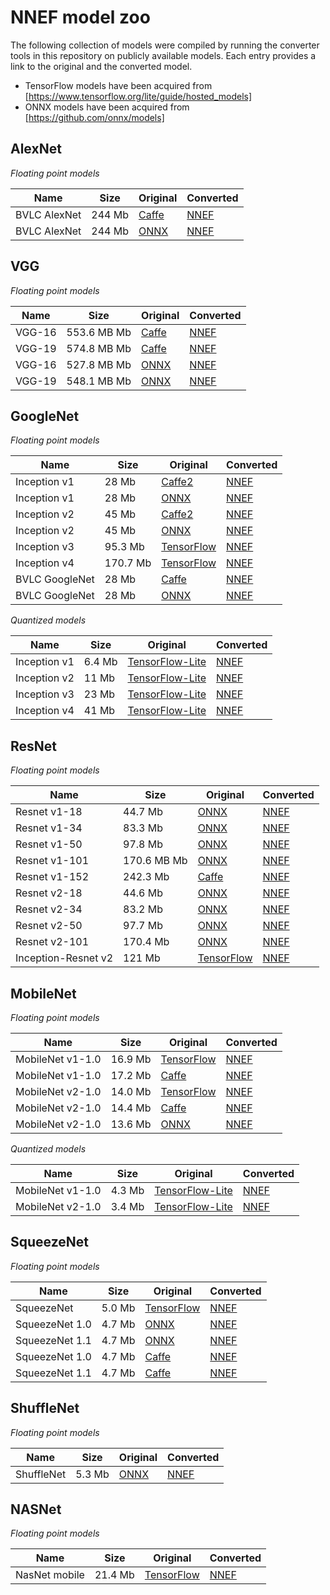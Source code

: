 NNEF model zoo
==============

The following collection of models were compiled by running the converter tools in this repository on publicly available models. Each entry provides a link to the original and the converted model.

* TensorFlow models have been acquired from [https://www.tensorflow.org/lite/guide/hosted_models]
* ONNX models have been acquired from [https://github.com/onnx/models]


AlexNet
-------

_Floating point models_

Name | Size | Original | Converted
--- | --- | --- | ---
BVLC AlexNet | 244 Mb | [Caffe](https://github.com/BVLC/caffe/tree/master/models/bvlc_alexnet) | [NNEF](https://sfo2.digitaloceanspaces.com/nnef-public/bvlc_alexnet.caffemodel.nnef.tgz)
BVLC AlexNet | 244 Mb | [ONNX](https://s3.amazonaws.com/download.onnx/models/opset_9/bvlc_alexnet.tar.gz) | [NNEF](https://sfo2.digitaloceanspaces.com/nnef-public/bvlc_alexnet.onnx.nnef.tgz)


VGG
---

_Floating point models_

Name | Size | Original | Converted
--- | --- | --- | ---
VGG-16 | 553.6 MB Mb | [Caffe](https://gist.github.com/ksimonyan/211839e770f7b538e2d8) | [NNEF](https://sfo2.digitaloceanspaces.com/nnef-public/vgg16.caffemodel.nnef.tgz)
VGG-19 | 574.8 MB Mb | [Caffe](https://gist.github.com/ksimonyan/3785162f95cd2d5fee77) | [NNEF](https://sfo2.digitaloceanspaces.com/nnef-public/vgg19.caffemodel.nnef.tgz)
VGG-16 | 527.8 MB Mb | [ONNX](https://s3.amazonaws.com/onnx-model-zoo/vgg/vgg16/vgg16.onnx) | [NNEF](https://sfo2.digitaloceanspaces.com/nnef-public/vgg16.onnx.nnef.tgz)
VGG-19 | 548.1 MB Mb | [ONNX](https://s3.amazonaws.com/onnx-model-zoo/vgg/vgg19/vgg19.onnx) | [NNEF](https://sfo2.digitaloceanspaces.com/nnef-public/vgg19.onnx.nnef.tgz)


GoogleNet
---------

_Floating point models_

Name | Size | Original | Converted
--- | --- | --- | ---
Inception v1 | 28 Mb | [Caffe2](https://github.com/caffe2/models/tree/master/inception_v1) | [NNEF](https://sfo2.digitaloceanspaces.com/nnef-public/inception_v1.caffe2.nnef.tgz)
Inception v1 | 28 Mb | [ONNX](https://s3.amazonaws.com/download.onnx/models/opset_9/inception_v1.tar.gz) | [NNEF](https://sfo2.digitaloceanspaces.com/nnef-public/inception_v1.onnx.nnef.tgz)
Inception v2 | 45 Mb | [Caffe2](https://github.com/caffe2/models/tree/master/inception_v2) | [NNEF](https://sfo2.digitaloceanspaces.com/nnef-public/inception_v2.caffe2.nnef.tgz)
Inception v2 | 45 Mb | [ONNX](https://s3.amazonaws.com/download.onnx/models/opset_9/inception_v2.tar.gz) | [NNEF](https://sfo2.digitaloceanspaces.com/nnef-public/inception_v2.onnx.nnef.tgz)
Inception v3 | 95.3 Mb | [TensorFlow](https://storage.googleapis.com/download.tensorflow.org/models/tflite/model_zoo/upload_20180427/inception_v3_2018_04_27.tgz) | [NNEF](https://sfo2.digitaloceanspaces.com/nnef-public/inception_v3.tfpb.nnef.tgz)
Inception v4 | 170.7 Mb | [TensorFlow](https://storage.googleapis.com/download.tensorflow.org/models/tflite/model_zoo/upload_20180427/inception_v4_2018_04_27.tgz) | [NNEF](https://sfo2.digitaloceanspaces.com/nnef-public/inception_v4.tfpb.nnef.tgz)
BVLC GoogleNet | 28 Mb | [Caffe](https://github.com/BVLC/caffe/tree/master/models/bvlc_googlenet) | [NNEF](https://sfo2.digitaloceanspaces.com/nnef-public/bvlc_googlenet.caffemodel.nnef.tgz)
BVLC GoogleNet | 28 Mb | [ONNX](https://s3.amazonaws.com/download.onnx/models/opset_9/bvlc_googlenet.tar.gz) | [NNEF](https://sfo2.digitaloceanspaces.com/nnef-public/bvlc_googlenet.onnx.nnef.tgz)


_Quantized models_

Name | Size | Original | Converted
--- | --- | --- | ---
Inception v1 | 6.4 Mb | [TensorFlow-Lite](http://download.tensorflow.org/models/inception_v1_224_quant_20181026.tgz) | [NNEF](https://sfo2.digitaloceanspaces.com/nnef-public/inception_v1_quant.tflite.nnef.tgz)
Inception v2 | 11 Mb | [TensorFlow-Lite](http://download.tensorflow.org/models/inception_v2_224_quant_20181026.tgz) | [NNEF](https://sfo2.digitaloceanspaces.com/nnef-public/inception_v2_quant.tflite.nnef.tgz)
Inception v3 | 23 Mb | [TensorFlow-Lite](http://download.tensorflow.org/models/tflite_11_05_08/inception_v3_quant.tgz) | [NNEF](https://sfo2.digitaloceanspaces.com/nnef-public/inception_v3_quant.tflite.nnef.tgz)
Inception v4 | 41 Mb | [TensorFlow-Lite](http://download.tensorflow.org/models/inception_v4_299_quant_20181026.tgz) | [NNEF](https://sfo2.digitaloceanspaces.com/nnef-public/inception_v4_quant.tflite.nnef.tgz)


ResNet
------

_Floating point models_

Name | Size | Original | Converted
--- | --- | --- | ---
Resnet v1-18 | 44.7 Mb | [ONNX](https://s3.amazonaws.com/onnx-model-zoo/resnet/resnet18v1/resnet18v1.onnx) | [NNEF](https://sfo2.digitaloceanspaces.com/nnef-public/resnet_v1_18.onnx.nnef.tgz)
Resnet v1-34 | 83.3 Mb | [ONNX](https://s3.amazonaws.com/onnx-model-zoo/resnet/resnet34v1/resnet34v1.onnx) | [NNEF](https://sfo2.digitaloceanspaces.com/nnef-public/resnet_v1_34.onnx.nnef.tgz)
Resnet v1-50 | 97.8 Mb | [ONNX](https://s3.amazonaws.com/onnx-model-zoo/resnet/resnet50v1/resnet50v1.onnx) | [NNEF](https://sfo2.digitaloceanspaces.com/nnef-public/resnet_v1_50.onnx.nnef.tgz)
Resnet v1-101 | 170.6 MB Mb | [ONNX](https://s3.amazonaws.com/onnx-model-zoo/resnet/resnet101v1/resnet101v1.onnx) | [NNEF](https://sfo2.digitaloceanspaces.com/nnef-public/resnet_v1_101.onnx.nnef.tgz)
Resnet v1-152 | 242.3 Mb | [Caffe](https://github.com/KaimingHe/deep-residual-networks) | [NNEF](https://sfo2.digitaloceanspaces.com/nnef-public/resnet_v1_152.caffemodel.nnef.tgz)
Resnet v2-18 | 44.6 Mb | [ONNX](https://s3.amazonaws.com/onnx-model-zoo/resnet/resnet18v2/resnet18v2.onnx) | [NNEF](https://sfo2.digitaloceanspaces.com/nnef-public/resnet_v2_18.onnx.nnef.tgz)
Resnet v2-34 | 83.2 Mb | [ONNX](https://s3.amazonaws.com/onnx-model-zoo/resnet/resnet34v2/resnet34v2.onnx) | [NNEF](https://sfo2.digitaloceanspaces.com/nnef-public/resnet_v2_34.onnx.nnef.tgz)
Resnet v2-50 | 97.7 Mb | [ONNX](https://s3.amazonaws.com/onnx-model-zoo/resnet/resnet50v2/resnet50v2.onnx) | [NNEF](https://sfo2.digitaloceanspaces.com/nnef-public/resnet_v2_50.onnx.nnef.tgz)
Resnet v2-101 | 170.4 Mb | [ONNX](https://s3.amazonaws.com/onnx-model-zoo/resnet/resnet101v2/resnet101v2.onnx) | [NNEF](https://sfo2.digitaloceanspaces.com/nnef-public/resnet_v2_101.onnx.nnef.tgz)
Inception-Resnet v2 | 121 Mb | [TensorFlow](https://storage.googleapis.com/download.tensorflow.org/models/tflite/model_zoo/upload_20180427/inception_resnet_v2_2018_04_27.tgz) | [NNEF](https://sfo2.digitaloceanspaces.com/nnef-public/inception_resnet_v2.tfpb.nnef.tgz)


MobileNet
---------

_Floating point models_

Name | Size | Original | Converted
--- | --- | --- | ---
MobileNet v1-1.0 | 16.9 Mb | [TensorFlow](http://download.tensorflow.org/models/mobilenet_v1_2018_02_22/mobilenet_v1_1.0_224.tgz) | [NNEF](https://sfo2.digitaloceanspaces.com/nnef-public/mobilenet_v1_1.0.tfpb.nnef.tgz)
MobileNet v1-1.0 | 17.2 Mb | [Caffe](https://github.com/shicai/MobileNet-Caffe) | [NNEF](https://sfo2.digitaloceanspaces.com/nnef-public/mobilenet_v1_1.0.caffemodel.nnef.tgz)
MobileNet v2-1.0 | 14.0 Mb | [TensorFlow](http://download.tensorflow.org/models/tflite_11_05_08/mobilenet_v2_1.0_224.tgz) | [NNEF](https://sfo2.digitaloceanspaces.com/nnef-public/mobilenet_v2_1.0.tfpb.nnef.tgz)
MobileNet v2-1.0 | 14.4 Mb | [Caffe](https://github.com/shicai/MobileNet-Caffe) | [NNEF](https://sfo2.digitaloceanspaces.com/nnef-public/mobilenet_v2_1.0.caffemodel.nnef.tgz)
MobileNet v2-1.0 | 13.6 Mb | [ONNX](https://s3.amazonaws.com/onnx-model-zoo/mobilenet/mobilenetv2-1.0/mobilenetv2-1.0.onnx) | [NNEF](https://sfo2.digitaloceanspaces.com/nnef-public/mobilenet_v2_1.0.onnx.nnef.tgz)



_Quantized models_

Name | Size | Original | Converted
--- | --- | --- | ---
MobileNet v1-1.0 | 4.3 Mb | [TensorFlow-Lite](http://download.tensorflow.org/models/mobilenet_v1_2018_08_02/mobilenet_v1_1.0_224_quant.tgz) | [NNEF](https://sfo2.digitaloceanspaces.com/nnef-public/mobilenet_v1_1.0_quant.tflite.nnef.tgz)
MobileNet v2-1.0 | 3.4 Mb | [TensorFlow-Lite](http://download.tensorflow.org/models/tflite_11_05_08/mobilenet_v2_1.0_224_quant.tgz) | [NNEF](https://sfo2.digitaloceanspaces.com/nnef-public/mobilenet_v2_1.0_quant.tflite.nnef.tgz)


SqueezeNet
----------

_Floating point models_

Name | Size | Original | Converted
--- | --- | --- | ---
SqueezeNet | 5.0 Mb | [TensorFlow](https://storage.googleapis.com/download.tensorflow.org/models/tflite/model_zoo/upload_20180427/squeezenet_2018_04_27.tgz) | [NNEF](https://sfo2.digitaloceanspaces.com/nnef-public/squeezenet.tfpb.nnef.tgz)
SqueezeNet 1.0 | 4.7 Mb | [ONNX](https://s3.amazonaws.com/download.onnx/models/opset_9/squeezenet.tar.gz) | [NNEF](https://sfo2.digitaloceanspaces.com/nnef-public/squeezenet_v1.0.onnx.nnef.tgz)
SqueezeNet 1.1 | 4.7 Mb | [ONNX](https://s3.amazonaws.com/onnx-model-zoo/squeezenet/squeezenet1.1/squeezenet1.1.onnx) | [NNEF](https://sfo2.digitaloceanspaces.com/nnef-public/squeezenet_v1.1.onnx.nnef.tgz)
SqueezeNet 1.0 | 4.7 Mb | [Caffe](https://github.com/DeepScale/SqueezeNet/tree/master/SqueezeNet_v1.0) | [NNEF](https://sfo2.digitaloceanspaces.com/nnef-public/squeezenet_v1.0.caffemodel.nnef.tgz)
SqueezeNet 1.1 | 4.7 Mb | [Caffe](https://github.com/DeepScale/SqueezeNet/tree/master/SqueezeNet_v1.1) | [NNEF](https://sfo2.digitaloceanspaces.com/nnef-public/squeezenet_v1.1.caffemodel.nnef.tgz)


ShuffleNet
----------

_Floating point models_

Name | Size | Original | Converted
--- | --- | --- | ---
ShuffleNet | 5.3 Mb | [ONNX](https://s3.amazonaws.com/download.onnx/models/opset_9/shufflenet.tar.gz) | [NNEF](https://sfo2.digitaloceanspaces.com/nnef-public/shufflenet.onnx.nnef.tgz)


NASNet
------

_Floating point models_

Name | Size | Original | Converted
--- | --- | --- | ---
NasNet mobile | 21.4 Mb | [TensorFlow](https://storage.googleapis.com/download.tensorflow.org/models/tflite/model_zoo/upload_20180427/nasnet_mobile_2018_04_27.tgz) | [NNEF](https://sfo2.digitaloceanspaces.com/nnef-public/nasnet_mobile.tfpb.nnef.tgz)
